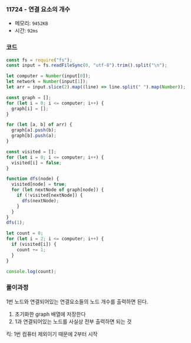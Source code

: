### 11724 - 연결 요소의 개수

- 메모리: `9452KB`
- 시간: `92ms`

### 코드

```js
const fs = require("fs");
const input = fs.readFileSync(0, "utf-8").trim().split("\n");

let computer = Number(input[0]);
let network = Number(input[1]);
let arr = input.slice(2).map((line) => line.split(" ").map(Number));

const graph = [];
for (let i = 0; i <= computer; i++) {
  graph[i] = [];
}

for (let [a, b] of arr) {
  graph[a].push(b);
  graph[b].push(a);
}

const visited = [];
for (let i = 0; i <= computer; i++) {
  visited[i] = false;
}

function dfs(node) {
  visited[node] = true;
  for (let nextNode of graph[node]) {
    if (!visited[nextNode]) {
      dfs(nextNode);
    }
  }
}
dfs(1);

let count = 0;
for (let i = 2; i <= computer; i++) {
  if (visited[i]) {
    count += 1;
  }
}

console.log(count);
```

### 풀이과정

1번 노드와 연결되어있는 연결요소들의 노드 개수를 출력하면 된다.

1. 초기화한 graph 배열에 저장한다
2. 1과 연결되어있는 노드를 사실상 전부 출력하면 되는 것

킥: 1번 컴퓨터 제외이기 때문에 2부터 시작
